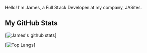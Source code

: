 Hello! I'm James, a Full Stack Developer at my company, JASites.


## My GitHub Stats
[![James's github stats](https://github-readme-stats.vercel.app/api?username=jamesa9283&count_private=true&show_icons=true)]

[![Top Langs](https://github-readme-stats.vercel.app/api/top-langs/?username=jamesa9283)]